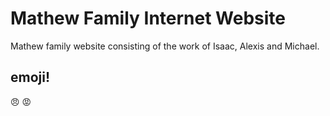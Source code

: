 # Mathew Family Internet Website

Mathew family website consisting of the work of Isaac, Alexis and Michael. 


## emoji!

:angry: :rage: